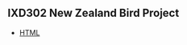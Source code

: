 <h2>IXD302 New Zealand Bird Project</h2>

+ [HTML](file:///Users/sarahjaneowens/Documents/GitHub/302-new-zealand-bird/newzealand_bird.html)
